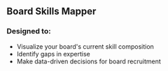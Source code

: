 ## Board Skills Mapper

### Designed to:
- Visualize your board's current skill composition 
- Identify gaps in expertise 
- Make data-driven decisions for board recruitment
